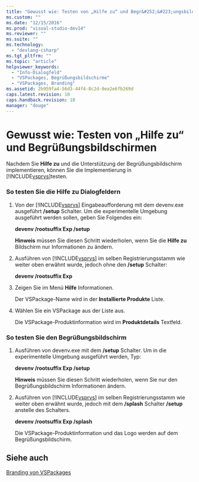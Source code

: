```yaml
---
title: "Gewusst wie: Testen von „Hilfe zu“ und Begr&#252;&#223;ungsbildschirmen | Microsoft Docs"
ms.custom: ""
ms.date: "12/15/2016"
ms.prod: "visual-studio-dev14"
ms.reviewer: ""
ms.suite: ""
ms.technology: 
  - "devlang-csharp"
ms.tgt_pltfrm: ""
ms.topic: "article"
helpviewer_keywords: 
  - "Info-Dialogfeld"
  - "VSPackages, Begrüßungsbildschirme"
  - "VSPackages, Branding"
ms.assetid: 2b959fa4-56d3-44f4-8c2d-9ea2e6fb269d
caps.latest.revision: 10
caps.handback.revision: 10
manager: "douge"
---
```

# Gewusst wie: Testen von „Hilfe zu“ und Begr&#252;&#223;ungsbildschirmen
Nachdem Sie **Hilfe zu** und die Unterstützung der Begrüßungsbildschirm implementieren, können Sie die Implementierung in [!INCLUDE[vsprvs](../code-quality/includes/vsprvs_md.md)]testen.  
  
### So testen Sie die Hilfe zu Dialogfeldern  
  
1.  Von der [!INCLUDE[vsprvs](../code-quality/includes/vsprvs_md.md)] Eingabeaufforderung mit dem devenv.exe ausgeführt **\/setup** Schalter.  Um die experimentelle Umgebung ausgeführt werden sollen, geben Sie Folgendes ein:  
  
     **devenv \/rootsuffix Exp \/setup**  
  
     **Hinweis** müssen Sie diesen Schritt wiederholen, wenn Sie die **Hilfe zu** Bildschirm nur Informationen zu ändern.  
  
2.  Ausführen von [!INCLUDE[vsprvs](../code-quality/includes/vsprvs_md.md)] im selben Registrierungsstamm wie weiter oben erwähnt wurde, jedoch ohne den **\/setup** Schalter:  
  
     **devenv \/rootsuffix Exp**  
  
3.  Zeigen Sie im Menü **Hilfe** Informationen.  
  
     Der VSPackage\-Name wird in der **Installierte Produkte** Liste.  
  
4.  Wählen Sie ein VSPackage aus der Liste aus.  
  
     Die VSPackage\-Produktinformation wird im **Produktdetails** Textfeld.  
  
### So testen Sie den Begrüßungsbildschirm  
  
1.  Ausführen von devenv.exe mit dem **\/setup** Schalter.  Um in die experimentelle Umgebung ausgeführt werden, Typ:  
  
     **devenv \/rootsuffix Exp \/setup**  
  
     **Hinweis** müssen Sie diesen Schritt wiederholen, wenn Sie nur den Begrüßungsbildschirm Informationen ändern.  
  
2.  Ausführen von [!INCLUDE[vsprvs](../code-quality/includes/vsprvs_md.md)] im selben Registrierungsstamm wie weiter oben erwähnt wurde, jedoch mit dem **\/splash** Schalter **\/setup** anstelle des Schalters.  
  
     **devenv \/rootsuffix Exp \/splash**  
  
     Die VSPackage\-Produktinformation und das Logo werden auf dem Begrüßungsbildschirm.  
  
## Siehe auch  
 [Branding von VSPackages](../misc/vspackage-branding.md)